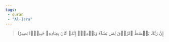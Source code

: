 ```yaml
---
tags: 
 - quran 
 - "Al-Isra"
---
```


> إِنَّ رَبَّكَ يَبۡسُطُ ٱلرِّزۡقَ لِمَن يَشَآءُ وَيَقۡدِرُۚ إِنَّهُۥ كَانَ بِعِبَادِهِۦ خَبِيرَۢا بَصِيرٗا
